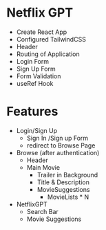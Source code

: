 # Netflix GPT

- Create React App
- Configured TailwindCSS
- Header
- Routing of Application
- Login Form
- Sign Up Form
- Form Validation
- useRef Hook

# Features

- Login/Sign Up
  - Sign In /Sign up Form
  - redirect to Browse Page
- Browse (after authentication)
  - Header
  - Main Movie
    - Trailer in Background
    - Title & Description
    - MovieSuggestions
      - MovieLists \* N
- NetflixGPT
  - Search Bar
  - Movie Suggestions
